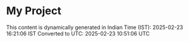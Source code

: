 # My Project

This content is dynamically generated in Indian Time (IST): 2025-02-23 16:21:06 IST
Converted to UTC: 2025-02-23 10:51:06 UTC
